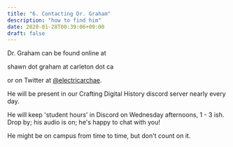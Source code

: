 ```yaml
---
title: "6. Contacting Dr. Graham"
description: "how to find him"
date: 2020-01-28T00:39:06+09:00
draft: false
---
```


Dr. Graham can be found online at

shawn dot graham at carleton dot ca

or on Twitter at [@electricarchae](http://twitter.com/electricarchaeo).

He will be present in our Crafting Digital History discord server nearly every day.

He will keep 'student hours' in Discord on Wednesday afternoons, 1 - 3 ish. Drop by; his audio is on; he's happy to chat with you!

He might be on campus from time to time, but don't count on it.
